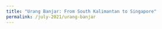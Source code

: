 ```yaml
---
title: "Urang Banjar: From South Kalimantan to Singapore"
permalink: /july-2021/urang-banjar
---
```

